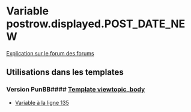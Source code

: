 # Variable postrow.displayed.POST_DATE_NEW
[Explication sur le forum des forums](http://forum.forumactif.com/t294113-listing-des-variables#postrow.displayed.POST_DATE_NEW)
## Utilisations dans les templates
### Version PunBB#### [Template viewtopic_body](punbb/viewtopic_body.md)
* [Variable à la ligne 135](../punbb/viewtopic_body.tpl#L135)